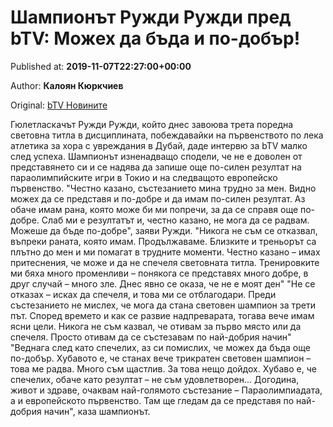 
# Шампионът Ружди Ружди пред bTV: Можех да бъда и по-добър!

Published at: **2019-11-07T22:27:00+00:00**

Author: **Калоян Кюркчиев**

Original: [bTV Новините](https://btvnovinite.bg/sport/shampionat-rudzhi-rudzhi-pred-btv-mozheh-da-bada-i-po-dobar.html)

Гюлетласкачът Ружди Ружди, който днес завоюва трета поредна световна титла в дисциплината, побеждавайки на първенството по лека атлетика за хора с увреждания в Дубай, даде интервю за bTV малко след успеха. Шампионът изненадващо сподели, че не е доволен от представянето си и се надява да запише още по-силен резултат на параолимпийските игри в Токио и на следващото европейско първенство.
"Честно казано, състезанието мина трудно за мен. Видно можех да се представя и по-добре и да имам по-силен резултат. Аз обаче имам рана, която може би ми попречи, за да се справя още по-добре. Слаб ми е резултатът и, честно казано, не мога да се радвам. Можеше да бъде по-добре", заяви Ружди.
"Никога не съм се отказвал, въпреки раната, която имам. Продължаваме. Близките и треньорът са плътно до мен и ми помагат в трудните моменти. Честно казано – имах притеснения, че може и да не спечеля световната титла. Тренировките ми бяха много променливи – понякога се представях много добре, в друг случай – много зле. Днес явно се оказа, че не е моят ден"
"Не се отказах – исках да спечеля, и това ми се отблагодари. Преди състезанието не мислех, че мога да стана световен шампион за трети път. Според времето и как се развие надпреварата, тогава вече имам ясни цели. Никога не съм казвал, че отивам за първо място или да спечеля. Просто отивам да се състезавам по най-добрия начин"
"Веднага след като спечелих, аз си помислих, че можех да бъда още по-добър. Хубавото е, че станах вече трикратен световен шампион – това ме радва. Много съм щастлив. За това нещо дойдох. Хубаво е, че спечелих, обаче като резултат – не съм удовлетворен... Догодина, живот и здраве, очаквам най-голямото състезание – Параолимпиадата, а и европейското първенство. Там ще гледам да се представя по най-добрия начин", каза шампионът.
